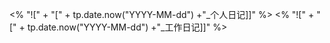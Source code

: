 <% "![" + "[" + tp.date.now("YYYY-MM-dd") +"_个人日记]]" %>
<% "![" + "[" + tp.date.now("YYYY-MM-dd") +"_工作日记]]" %>

